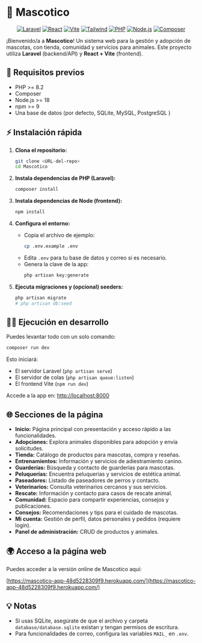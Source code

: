 # 🐾 Mascotico

<p align="center">
  <a href="https://laravel.com/" target="_blank"><img src="https://img.shields.io/badge/Laravel-FF2D20?style=for-the-badge&logo=laravel&logoColor=white" alt="Laravel"></a>
  <a href="https://react.dev/" target="_blank"><img src="https://img.shields.io/badge/React-61DAFB?style=for-the-badge&logo=react&logoColor=222" alt="React"></a>
  <a href="https://vitejs.dev/" target="_blank"><img src="https://img.shields.io/badge/Vite-646CFF?style=for-the-badge&logo=vite&logoColor=FFD62E" alt="Vite"></a>
  <a href="https://tailwindcss.com/" target="_blank"><img src="https://img.shields.io/badge/Tailwind-06B6D4?style=for-the-badge&logo=tailwindcss&logoColor=white" alt="Tailwind"></a>
  <a href="https://www.php.net/" target="_blank"><img src="https://img.shields.io/badge/PHP-777BB4?style=for-the-badge&logo=php&logoColor=white" alt="PHP"></a>
  <a href="https://nodejs.org/" target="_blank"><img src="https://img.shields.io/badge/Node.js-339933?style=for-the-badge&logo=nodedotjs&logoColor=white" alt="Node.js"></a>
  <a href="https://getcomposer.org/" target="_blank"><img src="https://img.shields.io/badge/Composer-885630?style=for-the-badge&logo=composer&logoColor=white" alt="Composer"></a>
</p>

¡Bienvenido/a a **Mascotico**! Un sistema web para la gestión y adopción de mascotas, con tienda, comunidad y servicios para animales. Este proyecto utiliza **Laravel** (backend/API) y **React + Vite** (frontend).

## 🚀 Requisitos previos

- PHP >= 8.2
- Composer
- Node.js >= 18
- npm >= 9
- Una base de datos (por defecto, SQLite, MySQL, PostgreSQL )

## ⚡ Instalación rápida

1. **Clona el repositorio:**
   ```bash
   git clone <URL-del-repo>
   cd Mascotico
   ```

2. **Instala dependencias de PHP (Laravel):**
   ```bash
   composer install
   ```

3. **Instala dependencias de Node (frontend):**
   ```bash
   npm install
   ```

4. **Configura el entorno:**
   - Copia el archivo de ejemplo:
     ```bash
     cp .env.example .env
     ```
   - Edita `.env` para tu base de datos y correo si es necesario.
   - Genera la clave de la app:
     ```bash
     php artisan key:generate
     ```

5. **Ejecuta migraciones y (opcional) seeders:**
   ```bash
   php artisan migrate
   # php artisan db:seed
   ```

## 🏃‍♂️ Ejecución en desarrollo

Puedes levantar todo con un solo comando:

```bash
composer run dev
```

Esto iniciará:
- El servidor Laravel (`php artisan serve`)
- El servidor de colas (`php artisan queue:listen`)
- El frontend Vite (`npm run dev`)

Accede a la app en: [http://localhost:8000](http://localhost:8000)

## 🌐 Secciones de la página

- **Inicio:** Página principal con presentación y acceso rápido a las funcionalidades.
- **Adopciones:** Explora animales disponibles para adopción y envía solicitudes.
- **Tienda:** Catálogo de productos para mascotas, compra y reseñas.
- **Entrenamientos:** Información y servicios de adiestramiento canino.
- **Guarderías:** Búsqueda y contacto de guarderías para mascotas.
- **Peluquerías:** Encuentra peluquerías y servicios de estética animal.
- **Paseadores:** Listado de paseadores de perros y contacto.
- **Veterinarios:** Consulta veterinarios cercanos y sus servicios.
- **Rescate:** Información y contacto para casos de rescate animal.
- **Comunidad:** Espacio para compartir experiencias, consejos y publicaciones.
- **Consejos:** Recomendaciones y tips para el cuidado de mascotas.
- **Mi cuenta:** Gestión de perfil, datos personales y pedidos (requiere login).
- **Panel de administración:** CRUD de productos y animales.

## 🌍 Acceso a la página web

Puedes acceder a la versión online de Mascotico aquí:

[https://mascotico-app-48d5228309f9.herokuapp.com/](https://mascotico-app-48d5228309f9.herokuapp.com/)

## 💡 Notas

- Si usas SQLite, asegúrate de que el archivo y carpeta `database/database.sqlite` existan y tengan permisos de escritura.
- Para funcionalidades de correo, configura las variables `MAIL_` en `.env`.
